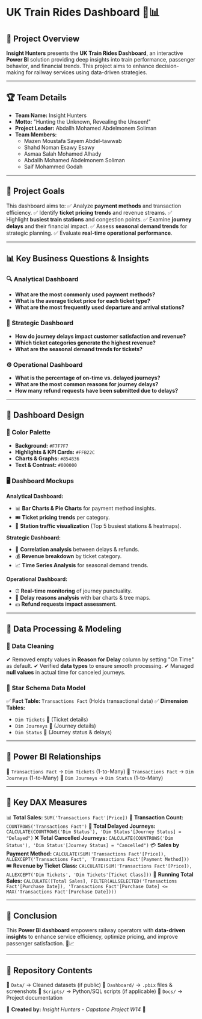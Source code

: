 # UK Train Rides Dashboard 🚆📊

## 📌 Project Overview
**Insight Hunters** presents the **UK Train Rides Dashboard**, an interactive **Power BI** solution providing deep insights into train performance, passenger behavior, and financial trends. This project aims to enhance decision-making for railway services using data-driven strategies.

---

## 🏆 Team Details
- **Team Name:** Insight Hunters
- **Motto:** "Hunting the Unknown, Revealing the Unseen!"
- **Project Leader:** Abdallh Mohamed Abdelmonem Soliman
- **Team Members:**
  - Mazen Moustafa Sayem Abdel-tawwab
  - Shahd Noman Esawy Esawy
  - Asmaa Salah Mohamed Alhady
  - Abdallh Mohamed Abdelmonem Soliman
  - Saif Mohammed Godah

---

## 🎯 Project Goals
This dashboard aims to:
✅ Analyze **payment methods** and transaction efficiency.
✅ Identify **ticket pricing trends** and revenue streams.
✅ Highlight **busiest train stations** and congestion points.
✅ Examine **journey delays** and their financial impact.
✅ Assess **seasonal demand trends** for strategic planning.
✅ Evaluate **real-time operational performance**.

---

## 📊 Key Business Questions & Insights
### 🔍 Analytical Dashboard
- **What are the most commonly used payment methods?**
- **What is the average ticket price for each ticket type?**
- **What are the most frequently used departure and arrival stations?**

### 🎯 Strategic Dashboard
- **How do journey delays impact customer satisfaction and revenue?**
- **Which ticket categories generate the highest revenue?**
- **What are the seasonal demand trends for tickets?**

### ⚙ Operational Dashboard
- **What is the percentage of on-time vs. delayed journeys?**
- **What are the most common reasons for journey delays?**
- **How many refund requests have been submitted due to delays?**

---

## 🎨 Dashboard Design
### 📌 Color Palette
- **Background:** `#F7F7F7`
- **Highlights & KPI Cards:** `#FFB22C`
- **Charts & Graphs:** `#854836`
- **Text & Contrast:** `#000000`

### 🖥 Dashboard Mockups
**Analytical Dashboard:**
- 📊 **Bar Charts & Pie Charts** for payment method insights.
- 🎟 **Ticket pricing trends** per category.
- 🚉 **Station traffic visualization** (Top 5 busiest stations & heatmaps).

**Strategic Dashboard:**
- 🔗 **Correlation analysis** between delays & refunds.
- 💰 **Revenue breakdown** by ticket category.
- 📈 **Time Series Analysis** for seasonal demand trends.

**Operational Dashboard:**
- ⏰ **Real-time monitoring** of journey punctuality.
- 🛑 **Delay reasons analysis** with bar charts & tree maps.
- 💵 **Refund requests impact assessment**.

---

## 🔄 Data Processing & Modeling
### 🧹 **Data Cleaning**
✔ Removed empty values in **Reason for Delay** column by setting "On Time" as default.
✔ Verified **data types** to ensure smooth processing.
✔ Managed **null values** in actual time for canceled journeys.

### 🌟 **Star Schema Data Model**
✅ **Fact Table:** `Transactions Fact` (Holds transactional data)
✅ **Dimension Tables:**
- `Dim Tickets` 🎫 (Ticket details)
- `Dim Journeys` 🚆 (Journey details)
- `Dim Status` 🚦 (Journey status & delays)

---

## 📌 Power BI Relationships
🔗 `Transactions Fact` → `Dim Tickets` (1-to-Many)
🔗 `Transactions Fact` → `Dim Journeys` (1-to-Many)
🔗 `Dim Journeys` → `Dim Status` (1-to-Many)

---

## 🧮 Key DAX Measures
📊 **Total Sales:** `SUM('Transactions Fact'[Price])`
🛒 **Transaction Count:** `COUNTROWS('Transactions Fact')`
🚆 **Total Delayed Journeys:** `CALCULATE(COUNTROWS('Dim Status'), 'Dim Status'[Journey Status] = "Delayed")`
❌ **Total Cancelled Journeys:** `CALCULATE(COUNTROWS('Dim Status'), 'Dim Status'[Journey Status] = "Cancelled")`
💳 **Sales by Payment Method:** `CALCULATE(SUM('Transactions Fact'[Price]), ALLEXCEPT('Transactions Fact', 'Transactions Fact'[Payment Method]))`
🎟 **Revenue by Ticket Class:** `CALCULATE(SUM('Transactions Fact'[Price]), ALLEXCEPT('Dim Tickets', 'Dim Tickets'[Ticket Class]))`
🔄 **Running Total Sales:** `CALCULATE([Total Sales], FILTER(ALLSELECTED('Transactions Fact'[Purchase Date]), 'Transactions Fact'[Purchase Date] <= MAX('Transactions Fact'[Purchase Date])))`


---

## 📢 Conclusion
This **Power BI dashboard** empowers railway operators with **data-driven insights** to enhance service efficiency, optimize pricing, and improve passenger satisfaction. 🚆📈

---

## 📎 Repository Contents
📂 `Data/` → Cleaned datasets (if public)
📂 `Dashboard/` → `.pbix` files & screenshots
📂 `Scripts/` → Python/SQL scripts (if applicable)
📂 `Docs/` → Project documentation

📌 **Created by:** *Insight Hunters - Capstone Project W14* 🚀

